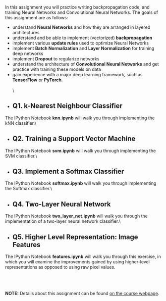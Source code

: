 In this assignment you will practice writing backpropagation code, and training Neural Networks and Convolutional Neural Networks. The goals of this assignment are as follows:
- understand **Neural Networks** and how they are arranged in layered architectures
- understand and be able to implement (vectorized) **backpropagation**
- implement various **update rules** used to optimize Neural Networks
- implement **Batch Normalization** and **Layer Normalization** for training deep networks
- implement **Dropout** to regularize networks
- understand the architecture of **Convolutional Neural Networks** and get practice with training these models on data
- gain experience with a major deep learning framework, such as **TensorFlow** or **PyTorch**.
\
\
\
* ## Q1. k-Nearest Neighbour Classifier
The IPython Notebook **knn.ipynb** will walk you through implementing the kNN classifier.\

* ## Q2. Training a Support Vector Machine
The IPython Notebook **svm.ipynb** will walk you through implementing the SVM classifier.\

* ## Q3. Implement a Softmax Classifier
The IPython Notebook **softmax.ipynb** will walk you through implementing the Softmax classifier.\

* ## Q4. Two-Layer Neural Network
The IPython Notebook **two_layer_net.ipynb** will walk you through the implementation of a two-layer neural network 
classifier.\

* ## Q5. Higher Level Representation: Image Features
The IPython Notebook **features.ipynb** will walk you through this exercise, in which you will examine the improvements gained by using higher-level representations as opposed to using raw pixel values.\
\
\
\
\
**NOTE:** Details about this assignment can be found [on the course webpage](https://cs231n.github.io/assignments2019/assignment1/).

